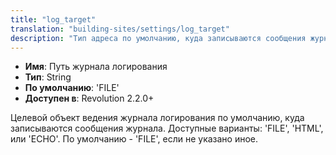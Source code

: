 ```yaml
---
title: "log_target"
translation: "building-sites/settings/log_target"
description: "Тип адреса по умолчанию, куда записываются сообщения журнала"
---
```


-   **Имя**: Путь журнала логирования   
-   **Тип**: String  
-   **По умолчанию**: 'FILE'  
-   **Доступен в**: Revolution 2.2.0+

Целевой объект ведения журнала логирования по умолчанию, куда записываются сообщения журнала. Доступные варианты: \'FILE\', \'HTML\', или \'ECHO\'. По умолчанию - \'FILE\', если не указано иное. 
